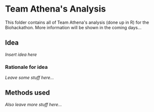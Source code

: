 # Team Athena's Analysis

This folder contains all of Team Athena's analysis (done up in R) for the Biohackathon.
More information will be shown in the coming days...

## Idea

*Insert idea here*

### Rationale for idea

*Leave some stuff here...*

## Methods used

*Also leave more stuff here...*
